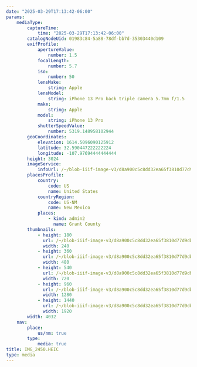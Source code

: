 ```yaml
---
date: "2025-03-29T17:13:42-06:00"
params:
    mediaType:
        captureTime:
            time: "2025-03-29T17:13:42-06:00"
        catalogNodeUid: 01983c84-5a88-78df-bb7d-35303440d109
        exifProfile:
            apertureValue:
                number: 1.5
            focalLength:
                number: 5.7
            iso:
                number: 50
            lensMake:
                string: Apple
            lensModel:
                string: iPhone 13 Pro back triple camera 5.7mm f/1.5
            make:
                string: Apple
            model:
                string: iPhone 13 Pro
            shutterSpeedValue:
                number: 5319.148958102944
        geoCoordinates:
            elevation: 1614.5096090125912
            latitude: 32.590447222222224
            longitude: -107.97694444444444
        height: 3024
        imageService:
            infoUrl: /~/blob-iiif-image-v3/d8a900c5c8dd32ea65f3810d77d9db044113e2f140bc0ec40c30e33e4149085e/info.json
        placesProfile:
            country:
                code: US
                name: United States
            countryRegion:
                code: US-NM
                name: New Mexico
            places:
                - kind: admin2
                  name: Grant County
        thumbnails:
            - height: 180
              url: /~/blob-iiif-image-v3/d8a900c5c8dd32ea65f3810d77d9db044113e2f140bc0ec40c30e33e4149085e/full/240%2C180/0/default.jpg
              width: 240
            - height: 360
              url: /~/blob-iiif-image-v3/d8a900c5c8dd32ea65f3810d77d9db044113e2f140bc0ec40c30e33e4149085e/full/480%2C360/0/default.jpg
              width: 480
            - height: 540
              url: /~/blob-iiif-image-v3/d8a900c5c8dd32ea65f3810d77d9db044113e2f140bc0ec40c30e33e4149085e/full/720%2C540/0/default.jpg
              width: 720
            - height: 960
              url: /~/blob-iiif-image-v3/d8a900c5c8dd32ea65f3810d77d9db044113e2f140bc0ec40c30e33e4149085e/full/1280%2C960/0/default.jpg
              width: 1280
            - height: 1440
              url: /~/blob-iiif-image-v3/d8a900c5c8dd32ea65f3810d77d9db044113e2f140bc0ec40c30e33e4149085e/full/1920%2C1440/0/default.jpg
              width: 1920
        width: 4032
    nav:
        place:
            us/nm: true
        type:
            media: true
title: IMG_2450.HEIC
type: media
---
```

